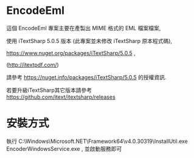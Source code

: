 # EncodeEml

這個 EncodeEml 專案主要在產製出 MIME 格式的 EML 檔案檔案,

使用 iTextSharp 5.0.5 版本 (此專案並未修改 iTextSharp 原本程式碼),

https://www.nuget.org/packages/iTextSharp/5.0.5 ,

(http://itextpdf.com/)

請參考 https://nuget.info/packages/iTextSharp/5.0.5 的授權資訊.

若要升級iTextSharp其它版本請參考
https://github.com/itext/itextsharp/releases


# 安裝方式
執行 C:\Windows\Microsoft.NET\Framework64\v4.0.30319\InstallUtil.exe EncoderWindowsService.exe , 
並啟動服務即可 

